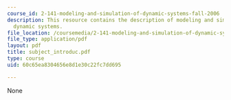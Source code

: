 ```yaml
---
course_id: 2-141-modeling-and-simulation-of-dynamic-systems-fall-2006
description: This resource contains the description of modeling and simulation of
  dynamic systems.
file_location: /coursemedia/2-141-modeling-and-simulation-of-dynamic-systems-fall-2006/60c65ea8304656e8d1e30c22fc7dd695_subject_introduc.pdf
file_type: application/pdf
layout: pdf
title: subject_introduc.pdf
type: course
uid: 60c65ea8304656e8d1e30c22fc7dd695

---
```

None